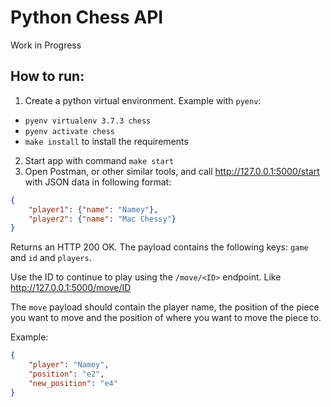 # Python Chess API

Work in Progress

## How to run:
1. Create a python virtual environment.
Example with `pyenv`:
- `pyenv virtualenv 3.7.3 chess`
- `pyenv activate chess`
- `make install`  to install the requirements
2. Start app with command `make start`
3. Open Postman, or other similar tools, and call http://127.0.0.1:5000/start with JSON data in following format:
```json
{
	"player1": {"name": "Namey"},
	"player2": {"name": "Mac Chessy"}
}
```

Returns an HTTP 200 OK. The payload contains the following keys: `game` and `id` and `players`.

Use the ID to continue to play using the `/move/<ID>` endpoint. Like http://127.0.0.1:5000/move/ID

The `move` payload should contain the player name, the position of the piece you want to move and the
position of where you want to move the piece to.

Example:

```json
{
	"player": "Namey",
	"position": "e2",
	"new_position": "e4"
}
```
